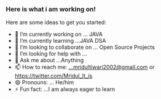 ### Here is what i am working on!


Here are some ideas to get you started:

- 🔭 I’m currently working on ... JAVA
- 🌱 I’m currently learning ...JAVA DSA
- 👯 I’m looking to collaborate on ... Open Source Projects
- 🤔 I’m looking for help with ...
- 💬 Ask me about ...Anything
- 📫 How to reach me: ...mridultiwari2002@gmail.com or https://twitter.com/Mridul_It_is
- 😄 Pronouns: ... He/him
- ⚡ Fun fact: ...I am always eager to learn
